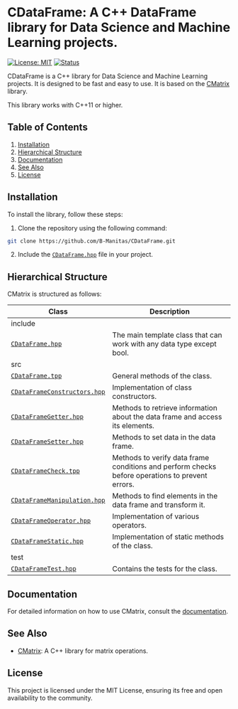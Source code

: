 # CDataFrame: A C++ DataFrame library for Data Science and Machine Learning projects.

[![License: MIT](https://img.shields.io/badge/License-MIT-yellow.svg)](https://opensource.org/licenses/MIT)
[![Status](https://img.shields.io/badge/Status-Active-green.svg)](https://github.com/B-Manitas/CMatrix)

CDataFrame is a C++ library for Data Science and Machine Learning projects. It is designed to be fast and easy to use. It is based on the [CMatrix](htpps://github.com/B-Manitas/CMatrix) library.

This library works with C++11 or higher.

## Table of Contents

1. [Installation](#installation)
2. [Hierarchical Structure](#hierarchical-structure)
3. [Documentation](#documentation)
4. [See Also](#see-also)
5. [License](#license)

## Installation

To install the library, follow these steps:

1. Clone the repository using the following command:

```bash
git clone https://github.com/B-Manitas/CDataFrame.git
```

2. Include the [`CDataFrame.hpp`](include/CDataFrame.hpp) file in your project.

## Hierarchical Structure

CMatrix is structured as follows:

| Class                                                              | Description                                                                                     |
| ------------------------------------------------------------------ | ----------------------------------------------------------------------------------------------- |
| include                                                            |                                                                                                 |
| [`CDataFrame.hpp`](include/CDataFrame.hpp)                         | The main template class that can work with any data type except bool.                           |
| src                                                                |                                                                                                 |
| [`CDataFrame.tpp`](include/CDataFrame.tpp)                         | General methods of the class.                                                                   |
| [`CDataFrameConstructors.hpp`](include/CDataFrameConstructors.tpp) | Implementation of class constructors.                                                           |
| [`CDataFrameGetter.hpp`](include/CDataFrameGetter.tpp)             | Methods to retrieve information about the data frame and access its elements.                   |
| [`CDataFrameSetter.hpp`](include/CDataFrameSetter.tpp)             | Methods to set data in the data frame.                                                          |
| [`CDataFrameCheck.tpp`](include/CDataFrameCheck.tpp)               | Methods to verify data frame conditions and perform checks before operations to prevent errors. |
| [`CDataFrameManipulation.hpp`](include/CDataFrameManipulation.tpp) | Methods to find elements in the data frame and transform it.                                    |
| [`CDataFrameOperator.hpp`](include/CDataFrameOperator.tpp)         | Implementation of various operators.                                                            |
| [`CDataFrameStatic.hpp`](include/CDataFrameStatic.tpp)             | Implementation of static methods of the class.                                                  |
| test                                                               |                                                                                                 |
| [`CDataFrameTest.hpp`](test/CDataFrameTest.tpp)                    | Contains the tests for the class.                                                               |

## Documentation

For detailed information on how to use CMatrix, consult the [documentation](docs/cdataframe.pdf).

## See Also

- [CMatrix](https://github.com/B-Manitas/CMatrix): A C++ library for matrix operations.

## License

This project is licensed under the MIT License, ensuring its free and open availability to the community.
